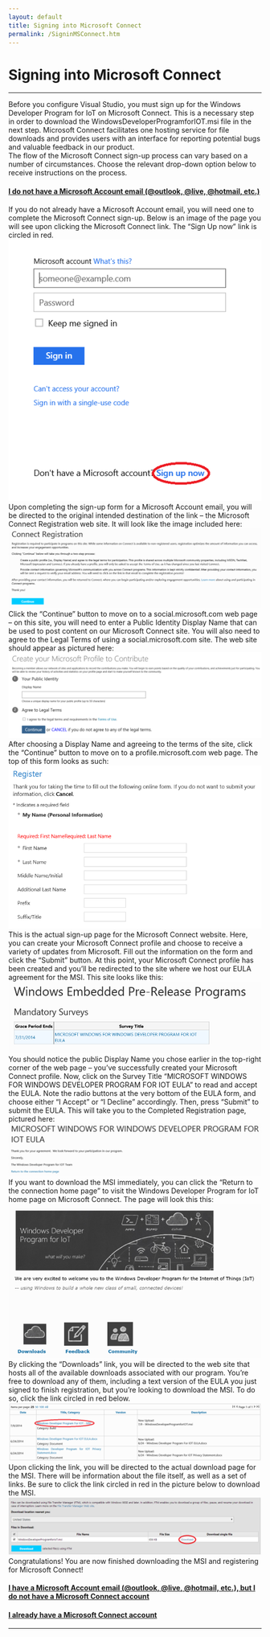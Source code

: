 ```yaml
---
layout: default
title: Signing into Microsoft Connect
permalink: /SigninMSConnect.htm
---
```


<div class="container">
  <h1>Signing into Microsoft Connect</h1>
  <hr/>
  Before you configure Visual Studio, you must sign up for the Windows Developer Program for IoT on Microsoft Connect.  This is a necessary step in order to download the WindowsDeveloperProgramforIOT.msi file in the next step.  Microsoft Connect facilitates one hosting service for file downloads and provides users with an interface for reporting potential bugs and valuable feedback in our product.
  <br/>
  The flow of the Microsoft Connect sign-up process can vary based on a number of circumstances.  Choose the relevant drop-down option below to receive instructions on the process.

<div class="panel-group" id="accordion">
    <div class="panel panel-default">
      <div class="panel-heading">
        <h4 class="panel-title">
          <a data-toggle="collapse" data-parent="#accordion" href="#collapseOne">
            I do not have a Microsoft Account email (@outlook, @live, @hotmail, etc.) 
          </a>
        </h4>
      </div>
      <div id="collapseOne" class="panel-collapse collapse">
        <div class="panel-body">
          If you do not already have a Microsoft Account email, you will need one to complete the Microsoft Connect sign-up.  Below is an image of the page you will see upon clicking the Microsoft Connect link.  The “Sign Up now” link is circled in red.
	  <img src="images/MSConnectSignup.png">
          Upon completing the sign-up form for a Microsoft Account email, you will be directed to the original intended destination of the link – the Microsoft Connect Registration web site.  It will look like the image included here:
          <img src="images/MSConnectRegistration.png">
          Click the “Continue” button to move on to a social.microsoft.com web page – on this site, you will need to enter a Public Identity Display Name that can be used to post content on our Microsoft Connect site.  You will also need to agree to the Legal Terms of using a social.microsoft.com site.  The web site should appear as pictured here:
          <img src="images/MSConnectCreateProfile.png">
          After choosing a Display Name and agreeing to the terms of the site, click the “Continue” button to move on to a profile.microsoft.com web page.  The top of this form looks as such:
          <img src="images/MSConnectProfileRegister.png">
          This is the actual sign-up page for the Microsoft Connect website.  Here, you can create your Microsoft Connect profile and choose to receive a variety of updates from Microsoft.  Fill out the information on the form and click the “Submit” button.  At this point, your Microsoft Connect profile has been created and you’ll be redirected to the site where we host our EULA agreement for the MSI.  This site looks like this:
          <img src="images/MSConnectSurvey.png">
	  You should notice the public Display Name you chose earlier in the top-right corner of the web page – you’ve successfully created your Microsoft Connect profile.  Now, click on the Survey Title “MICROSOFT WINDOWS FOR WINDOWS DEVELOPER PROGRAM FOR IOT EULA” to read and accept the EULA.  Note the radio buttons at the very bottom of the EULA form, and choose either “I Accept” or “I Decline” accordingly.  Then, press “Submit” to submit the EULA.  This will take you to the Completed Registration page, pictured here:
          <img src="images/MSConnectEULAThankYou.png">
          If you want to download the MSI immediately, you can click the “Return to the connection home page” to visit the Windows Developer Program for IoT home page on Microsoft Connect.  The page will look this this:
          <img src="images/MSConnectWOD.png">
	  By clicking the “Downloads” link, you will be directed to the web site that hosts all of the available downloads associated with our program.  You’re free to download any of them, including a text version of the EULA you just signed to finish registration, but you’re looking to download the MSI.  To do so, click the link circled in red below.
          <img src="images/MSConnectDownload.png">
	  Upon clicking the link, you will be directed to the actual download page for the MSI.  There will be information about the file itself, as well as a set of links.  Be sure to click the link circled in red in the picture below to download the MSI.
	  <img src=images/ConnectDownloadClarification.png">
          Congratulations! You are now finished downloading the MSI and registering for Microsoft Connect!
        </div>
      </div>
    </div>
    <div class="panel panel-default">
      <div class="panel-heading">
        <h4 class="panel-title">
          <a data-toggle="collapse" data-parent="#accordion" href="#collapseExpress">
            I have a Microsoft Account email (@outlook, @live, @hotmail, etc.), but I do not have a Microsoft Connect account
          </a>
        </h4>
      </div>
    </div>
    <div class="panel panel-default">
      <div class="panel-heading">
        <h4 class="panel-title">
          <a data-toggle="collapse" data-parent="#accordion" href="#collapseTwo">
            I already have a Microsoft Connect account
          </a>
        </h4>
      </div>
    </div>
  </div>
  <hr/>
</div>
